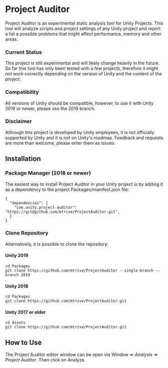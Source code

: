 # Project Auditor
Project Auditor is an experimental static analysis tool for Unity Projects. This tool will analyze scripts and project settings of any Unity project and report a list a possible problems that might affect performance, memory and other areas.

### Current Status
This project is still experimental and will likely change heavily in the future. So far this tool has only been tested with a few projects, therefore it might not work correctly depending on the version of Unity and the content of the project.

### Compatibility
All versions of Unity should be compatible, however, to use it with Unity 2019 or newer, please use the 2019 branch.

### Disclaimer
Although this project is developed by Unity employees, it is not officially supported by Unity and it is not on Unity's roadmap. Feedback and requests are more than welcome, please enter them as issues.

## Installation
### Package Manager (2018 or newer)
The easiest way to install Project Auditor in your Unity project is by adding it as a dependency to the project Packages/manifest.json file:

```
{
  "dependencies": {
    "com.unity.project-auditor": "https://git@github.com/mtrive/ProjectAuditor.git",
  }
}
```

### Clone Repository
Alternatively, it is possible to clone the repository:

#### Unity 2019
```
cd Packages
git clone https://github.com/mtrive/ProjectAuditor --single-branch --branch 2019
```

#### Unity 2018
```
cd Packages
git clone https://github.com/mtrive/ProjectAuditor.git
```

#### Unity 2017 or older
```
cd Assets
git clone https://github.com/mtrive/ProjectAuditor.git
```
## How to Use
The Project Auditor editor window can be open via *Window => Analysis => Project Auditor*.
Then click on Analyze.
